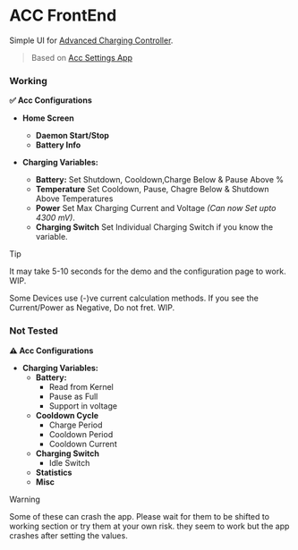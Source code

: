 # ACC FrontEnd
Simple UI for [Advanced Charging Controller](https://github.com/VR-25/acc).

> Based on [Acc Settings App](https://github.com/CrazyBoyFeng/AccSettings)

### Working
**✅ Acc Configurations**
  - **Home Screen**
    - **Daemon Start/Stop**
    - **Battery Info**

  - **Charging Variables:**
    - **Battery:** Set Shutdown, Cooldown,Charge Below & Pause Above  %
    - **Temperature** Set Cooldown, Pause, Chagre Below & Shutdown Above Temperatures
    - **Power** Set Max Charging Current and Voltage _(Can now Set upto 4300 mV)_.
    - **Charging Switch** Set Individual Charging Switch if you know the variable.

> [!TIP]
> It may take 5-10 seconds for the demo and the configuration page to work. WIP.
> 
> Some Devices use (-)ve current calculation methods. If you see the Current/Power as Negative, Do not fret. WIP.
### Not Tested

**⚠️ Acc Configurations**
  - **Charging Variables:**
    - **Battery:**
      - Read from Kernel
      - Pause as Full
      - Support in voltage
    - **Cooldown Cycle**
      - Charge Period
      - Cooldown Period
      - Cooldown Current
    - **Charging Switch**
      - Idle Switch
    - **Statistics**
    - **Misc**
> [!WARNING]
> Some of these can crash the app. Please wait for them to be shifted to working section or try them at your own risk. they seem to work but the app crashes after setting the values.
